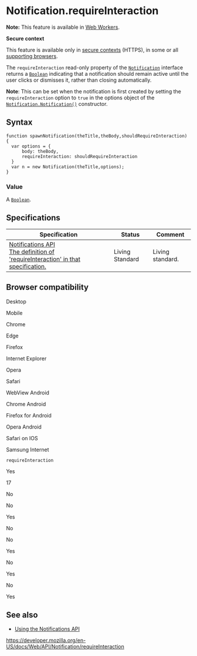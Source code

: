 # Notification.requireInteraction

**Note:** This feature is available in [Web Workers](../web_workers_api).

**Secure context**

This feature is available only in [secure contexts](https://developer.mozilla.org/en-US/docs/Web/Security/Secure_Contexts) (HTTPS), in some or all [supporting browsers](#browser_compatibility).

The `requireInteraction` read-only property of the [`Notification`](../notification) interface returns a [`Boolean`](https://developer.mozilla.org/en-US/docs/Web/JavaScript/Reference/Global_Objects/Boolean) indicating that a notification should remain active until the user clicks or dismisses it, rather than closing automatically.

**Note**: This can be set when the notification is first created by setting the `requireInteraction` option to `true` in the options object of the [`Notification.Notification()`](notification) constructor.

## Syntax

    function spawnNotification(theTitle,theBody,shouldRequireInteraction) {
      var options = {
          body: theBody,
          requireInteraction: shouldRequireInteraction
      }
      var n = new Notification(theTitle,options);
    }

### Value

A [`Boolean`](https://developer.mozilla.org/en-US/docs/Web/JavaScript/Reference/Global_Objects/Boolean).

## Specifications

<table><thead><tr class="header"><th>Specification</th><th>Status</th><th>Comment</th></tr></thead><tbody><tr class="odd"><td><a href="https://notifications.spec.whatwg.org/#dom-notification-requireinteraction">Notifications API<br />
<span class="small">The definition of 'requireInteraction' in that specification.</span></a></td><td><span class="spec-living">Living Standard</span></td><td>Living standard.</td></tr></tbody></table>

## Browser compatibility

Desktop

Mobile

Chrome

Edge

Firefox

Internet Explorer

Opera

Safari

WebView Android

Chrome Android

Firefox for Android

Opera Android

Safari on IOS

Samsung Internet

`requireInteraction`

Yes

17

No

No

Yes

No

No

Yes

No

Yes

No

Yes

## See also

- [Using the Notifications API](../notifications_api/using_the_notifications_api)

<a href="https://developer.mozilla.org/en-US/docs/Web/API/Notification/requireInteraction" class="_attribution-link">https://developer.mozilla.org/en-US/docs/Web/API/Notification/requireInteraction</a>
